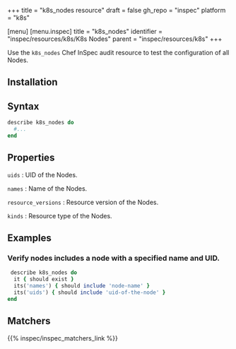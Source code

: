 +++
title = "k8s_nodes resource"
draft = false
gh_repo = "inspec"
platform = "k8s"

[menu]
[menu.inspec]
title = "k8s_nodes"
identifier = "inspec/resources/k8s/K8s Nodes"
parent = "inspec/resources/k8s"
+++

Use the `k8s_nodes` Chef InSpec audit resource to test the configuration of all Nodes.

## Installation

## Syntax

```ruby
describe k8s_nodes do
  #...
end
```

## Properties

`uids`
: UID of the Nodes.

`names`
: Name of the Nodes.

`resource_versions`
: Resource version of the Nodes.

`kinds`
: Resource type of the Nodes.

## Examples

### Verify nodes includes a node with a specified name and UID.

```ruby
 describe k8s_nodes do
  it { should exist }
  its('names') { should include 'node-name' }
  its('uids') { should include 'uid-of-the-node' }
end
```

## Matchers

{{% inspec/inspec_matchers_link %}}
